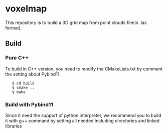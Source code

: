 # voxelmap
This repository is to build a 3D grid map from point clouds file(in .las format).
## Build
### Pure C++
To build in C++ version, you need to modify the CMakeLists.txt by comment the setting about Pybind11.
```$ mkdir build
   $ cd build
   $ cmake ..
   $ make
```
### Build with Pybind11
Since it need the support of python interpreter, we recommend you to build it with g++ command by setting all needed including directories and linked libraries

